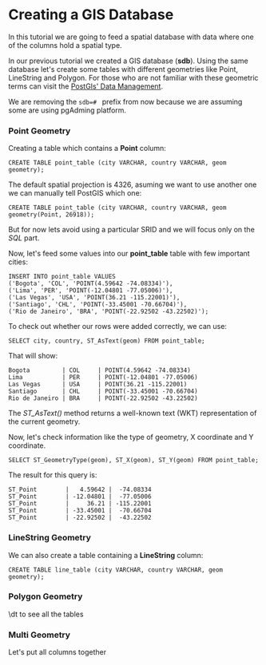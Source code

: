 # Creating a GIS Database

In this tutorial we are going to feed a spatial database with data where one of the columns hold a spatial type.

In our previous tutorial we created a GIS database (**sdb**). Using the same database let's create some tables with different geometries like Point, LineString and Polygon. For those who are not familiar with these geometric terms can visit the [PostGIs' Data Management](https://postgis.net/docs/using_postgis_dbmanagement.html).

We are removing the ```sdb=# ``` prefix from now because we are assuming some are using pgAdming platform.

### Point Geometry
Creating a table which contains a **Point** column:
```
CREATE TABLE point_table (city VARCHAR, country VARCHAR, geom geometry);
```

The default spatial projection is 4326, asuming we want to use another one we can manually tell PostGIS which one:
```
CREATE TABLE point_table (city VARCHAR, country VARCHAR, geom geometry(Point, 26918));
```

But for now lets avoid using a particular SRID and we will focus only on the *SQL* part.

Now, let's feed some values into our **point_table** table with few important cities:
```
INSERT INTO point_table VALUES
('Bogota', 'COL', 'POINT(4.59642 -74.08334)'),
('Lima', 'PER', 'POINT(-12.04801 -77.05006)'),
('Las Vegas', 'USA', 'POINT(36.21 -115.22001)'),
('Santiago', 'CHL', 'POINT(-33.45001 -70.66704)'),
('Rio de Janeiro', 'BRA', 'POINT(-22.92502 -43.22502)');
```

To check out whether our rows were added correctly, we can use:
```
SELECT city, country, ST_AsText(geom) FROM point_table;
```

That will show:
```
Bogota         | COL     | POINT(4.59642 -74.08334)
Lima           | PER     | POINT(-12.04801 -77.05006)
Las Vegas      | USA     | POINT(36.21 -115.22001)
Santiago       | CHL     | POINT(-33.45001 -70.66704)
Rio de Janeiro | BRA     | POINT(-22.92502 -43.22502)
 ```

The *ST_AsText()* method returns a well-known text (WKT) representation of the current geometry.

Now, let's check information like the type of geometry, X coordinate and Y coordinate.
```
SELECT ST_GeometryType(geom), ST_X(geom), ST_Y(geom) FROM point_table;
```

The result for this query is:
```
ST_Point        |   4.59642 |  -74.08334
ST_Point        | -12.04801 |  -77.05006
ST_Point        |     36.21 | -115.22001
ST_Point        | -33.45001 |  -70.66704
ST_Point        | -22.92502 |  -43.22502
```


### LineString Geometry
We can also create a table containing a **LineString** column:
```
CREATE TABLE line_table (city VARCHAR, country VARCHAR, geom geometry);
```


### Polygon Geometry




\dt to see all the tables


### Multi Geometry
Let's put all columns together




